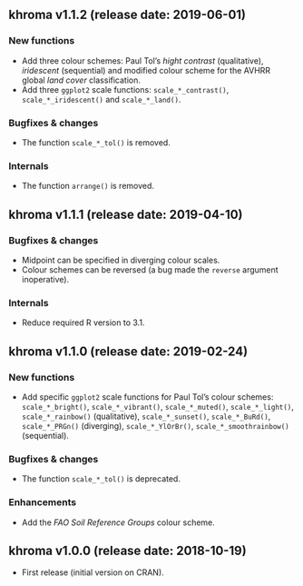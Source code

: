 




<!-- NEWS.md is generated from NEWS.Rmd. Please edit that file -->

<!-- ## khroma 1.1.1.9000 (2019-06-01) -->

## khroma v1.1.2 (release date: 2019-06-01)

### New functions

  - Add three colour schemes: Paul Tol’s *hight contrast* (qualitative),
    *iridescent* (sequential) and modified colour scheme for the AVHRR
    global *land cover* classification.
  - Add three `ggplot2` scale functions: `scale_*_contrast()`,
    `scale_*_iridescent()` and `scale_*_land()`.

### Bugfixes & changes

  - The function `scale_*_tol()` is removed.

### Internals

  - The function `arrange()` is removed.

## khroma v1.1.1 (release date: 2019-04-10)

### Bugfixes & changes

  - Midpoint can be specified in diverging colour scales.
  - Colour schemes can be reversed (a bug made the `reverse` argument
    inoperative).

### Internals

  - Reduce required R version to 3.1.

## khroma v1.1.0 (release date: 2019-02-24)

### New functions

  - Add specific `ggplot2` scale functions for Paul Tol’s colour
    schemes: `scale_*_bright()`, `scale_*_vibrant()`, `scale_*_muted()`,
    `scale_*_light()`, `scale_*_rainbow()` (qualitative),
    `scale_*_sunset()`, `scale_*_BuRd()`, `scale_*_PRGn()` (diverging),
    `scale_*_YlOrBr()`, `scale_*_smoothrainbow()` (sequential).

### Bugfixes & changes

  - The function `scale_*_tol()` is deprecated.

### Enhancements

  - Add the *FAO Soil Reference Groups* colour scheme.

## khroma v1.0.0 (release date: 2018-10-19)

  - First release (initial version on CRAN).
